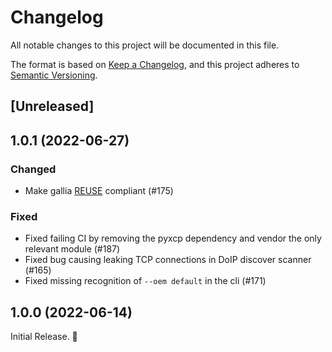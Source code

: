 <!--
SPDX-FileCopyrightText: AISEC Pentesting Team

SPDX-License-Identifier: CC0-1.0
-->

# Changelog

All notable changes to this project will be documented in this file.

The format is based on [Keep a Changelog](https://keepachangelog.com/en/1.0.0/),
and this project adheres to [Semantic Versioning](https://semver.org/spec/v2.0.0.html).

## [Unreleased]


## 1.0.1 (2022-06-27)

### Changed

* Make gallia [REUSE](https://reuse.software/) compliant (#175)

### Fixed

* Fixed failing CI by removing the pyxcp dependency and vendor the only relevant module (#187)
* Fixed bug causing leaking TCP connections in DoIP discover scanner (#165)
* Fixed missing recognition of `--oem default` in the cli (#171)

## 1.0.0 (2022-06-14)

Initial Release. 🎊
